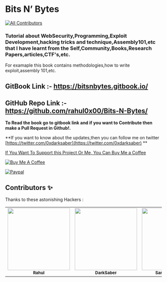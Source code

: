 # Bits N’ Bytes

<!-- ALL-CONTRIBUTORS-BADGE:START - Do not remove or modify this section -->
[![All Contributors](https://img.shields.io/badge/all--contributors-4-%23EEA47FFF?style=flat)](#contributors)
<!-- ALL-CONTRIBUTORS-BADGE:END -->

### Tutorial about WebSecurity,Programming,Exploit Development,hacking tricks and technique,Assembly101,etc that I have learnt from the Self,Community,Books,Research Papers,articles,CTF's,etc.

For examaple this book contains methodologies,how to write exploit,assembly 101,etc.

## GitBook Link :- https://bitsnbytes.gitbook.io/
## GitHub Repo Link :- https://github.com/rahul0x00/Bits-N-Bytes/

 **To Read the book go to gitbook link and if you want to Contribute then make a Pull Request in Github!.**
 

\*\*If you want to know about the updates,then you can follow me on twitter [https://twitter.com/0xdarksaber](https://twitter.com/0xdarksaber) \*\*

[If You Want To Support this Project Or Me, You Can Buy Me a Coffee](https://www.buymeacoffee.com/rahul0x00)

[![Buy Me A Coffee](https://www.buymeacoffee.com/assets/img/custom\_images/orange\_img.png)](https://www.buymeacoffee.com/rahul0x00)

[![Paypal](https://www.paypalobjects.com/webstatic/mktg/Logo/pp-logo-150px.png)](https://paypal.me/rahul0x00)



## Contributors ✨

Thanks to these astonishing Hackers :


<!-- ALL-CONTRIBUTORS-LIST:START - Do not remove or modify this section -->
<!-- prettier-ignore-start -->
<!-- markdownlint-disable -->

<table>
  <tbody>
    <tr>
      <td align="center"><a href="https://github.com/rahul0x00"><img src="https://user-images.githubusercontent.com/104289350/190708729-a30bc55e-0fe5-4bd0-a4f7-eda47765a952.jpg" width="200px;" alt=""/><br /><sub><b>Rahul</b></sub></a><br /><a href="#exploit-development-rahul0x00" title="Owner"></a></td>
      <td align="center"><a href="https://github.com/darks4ber"><img src="https://user-images.githubusercontent.com/104289350/193394441-ecb02d11-87fc-4f94-ad27-bbf8e93bf8e4.jpeg" width="200px;" alt=""/><br /><sub><b>DarkSaber</b></sub></a><br /><a href="#websecurity-darks4ber" title="Contributors"></a></td>
<!--      <td align="center"><a href="https://github.com/itz-arnav"><img src="https://avatars.githubusercontent.com/u/64909912?v=4" width="200px;" alt=""/><br /><sub><b>Arnav</b></sub></a><br /><a href="#web-security-itz-arnav" title="Contributor"></a></td>      -->
   
   <td align="center"><a href="https://github.com/Mr-DJ"><img src="https://avatars.githubusercontent.com/u/28898632?v=4" width=200px; alt="Mr-DJ"/> <br/><sub><b>Samuel Jonathan</b></sub></a><br /a><a href="websecurity-mr-DJ" title="Contributors
   </tr>
  </tbody>
</table> 

    
<!-- markdownlint-restore -->
<!-- prettier-ignore-end -->

<!-- ALL-CONTRIBUTORS-LIST:END -->    
